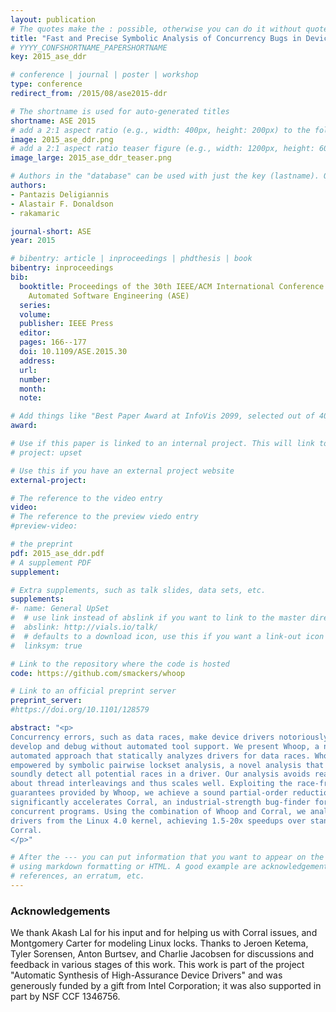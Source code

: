 ```yaml
---
layout: publication
# The quotes make the : possible, otherwise you can do it without quotes
title: "Fast and Precise Symbolic Analysis of Concurrency Bugs in Device Drivers"
# YYYY_CONFSHORTNAME_PAPERSHORTNAME
key: 2015_ase_ddr

# conference | journal | poster | workshop
type: conference
redirect_from: /2015/08/ase2015-ddr

# The shortname is used for auto-generated titles
shortname: ASE 2015
# add a 2:1 aspect ratio (e.g., width: 400px, height: 200px) to the folder /assets/images/papers/
image: 2015_ase_ddr.png
# add a 2:1 aspect ratio teaser figure (e.g., width: 1200px, height: 600px) to the folder /assets/images/papers/
image_large: 2015_ase_ddr_teaser.png

# Authors in the "database" can be used with just the key (lastname). Others can be written properly.
authors:
- Pantazis Deligiannis
- Alastair F. Donaldson
- rakamaric

journal-short: ASE
year: 2015

# bibentry: article | inproceedings | phdthesis | book
bibentry: inproceedings
bib:
  booktitle: Proceedings of the 30th IEEE/ACM International Conference on
    Automated Software Engineering (ASE)
  series:
  volume:
  publisher: IEEE Press
  editor:
  pages: 166--177
  doi: 10.1109/ASE.2015.30
  address:
  url:
  number:
  month:
  note:

# Add things like "Best Paper Award at InfoVis 2099, selected out of 4000 submissions"
award:

# Use if this paper is linked to an internal project. This will link to the project site
# project: upset

# Use this if you have an external project website
external-project:

# The reference to the video entry
video:
# The reference to the preview viedo entry
#preview-video:

# the preprint
pdf: 2015_ase_ddr.pdf
# A supplement PDF
supplement:

# Extra supplements, such as talk slides, data sets, etc.
supplements:
#- name: General UpSet
#  # use link instead of abslink if you want to link to the master directory
#  abslink: http://vials.io/talk/
#  # defaults to a download icon, use this if you want a link-out icon
#  linksym: true

# Link to the repository where the code is hosted
code: https://github.com/smackers/whoop

# Link to an official preprint server
preprint_server:
#https://doi.org/10.1101/128579

abstract: "<p>
Concurrency errors, such as data races, make device drivers notoriously hard to
develop and debug without automated tool support. We present Whoop, a new
automated approach that statically analyzes drivers for data races. Whoop is
empowered by symbolic pairwise lockset analysis, a novel analysis that can
soundly detect all potential races in a driver. Our analysis avoids reasoning
about thread interleavings and thus scales well. Exploiting the race-freedom
guarantees provided by Whoop, we achieve a sound partial-order reduction that
significantly accelerates Corral, an industrial-strength bug-finder for
concurrent programs. Using the combination of Whoop and Corral, we analyzed 16
drivers from the Linux 4.0 kernel, achieving 1.5-20x speedups over standalone
Corral.
</p>"

# After the --- you can put information that you want to appear on the website
# using markdown formatting or HTML. A good example are acknowledgements, extra
# references, an erratum, etc.
---
```

### Acknowledgements

We thank Akash Lal for his input and for helping us with Corral issues, and
Montgomery Carter for modeling Linux locks. Thanks to Jeroen Ketema, Tyler
Sorensen, Anton Burtsev, and Charlie Jacobsen for discussions and feedback in
various stages of this work. This work is part of the project "Automatic
Synthesis of High-Assurance Device Drivers" and was generously funded by a gift
from Intel Corporation; it was also supported in part by NSF CCF 1346756.

